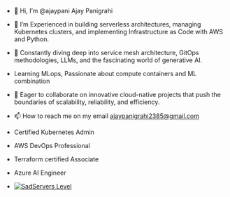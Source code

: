  - 👋 Hi, I’m @ajaypani Ajay Panigrahi
- 👀 I’m Experienced in building serverless architectures, managing Kubernetes clusters, and implementing Infrastructure as Code with AWS and Python.
- 🌱 Constantly diving deep into service mesh architecture, GitOps methodologies, LLMs, and the fascinating world of generative AI.
-  Learning MLops, Passionate about compute containers and ML combination
- 💞️ Eager to collaborate on innovative cloud-native projects that push the boundaries of scalability, reliability, and efficiency.
- 📫 How to reach me on my email ajaypanigrahi2385@gmail.com

- Certified Kubernetes Admin
- AWS DevOps Professional
- Terraform certified Associate
- Azure AI Engineer

- [![SadServers Level](https://img.shields.io/badge/SadServers-Learning-455A64?style=plastic&labelColor=FFC400&logo=githubcopilot&logoColor=1A237E&logoSize=auto)](https://sadservers.com/accounts/dashboard)
<!---
ajaypani/ajaypani is a ✨ special ✨ repository because its `README.md` (this file) appears on your GitHub profile.
You can click the Preview link to take a look at your changes.
--->

